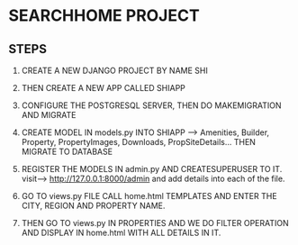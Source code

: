 # SEARCHHOME PROJECT

## STEPS 

1. CREATE A NEW DJANGO PROJECT BY NAME SHI 
2. THEN CREATE A NEW APP CALLED SHIAPP 
3. CONFIGURE THE POSTGRESQL SERVER, THEN DO MAKEMIGRATION AND MIGRATE 
4. CREATE MODEL IN models.py INTO SHIAPP --> Amenities, Builder, Property, PropertyImages, Downloads, PropSiteDetails...
    THEN MIGRATE TO DATABASE
5. REGISTER THE MODELS IN admin.py AND CREATESUPERUSER TO IT.
   visit--> http://127.0.0.1:8000/admin and add details into each of the file.
   
6. GO TO views.py FILE CALL home.html TEMPLATES AND ENTER THE CITY, REGION AND PROPERTY NAME. 
7. THEN GO TO views.py IN PROPERTIES AND WE DO FILTER OPERATION AND DISPLAY IN home.html WITH ALL DETAILS IN IT.


 



